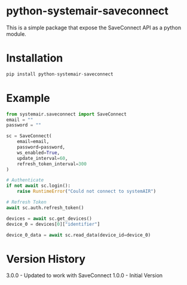 # python-systemair-saveconnect

This is a simple package that expose the SaveConnect API as a python module.

# Installation
```python
pip install python-systemair-saveconnect
```

# Example

```python
from systemair.saveconnect import SaveConnect
email = ""
password = ""

sc = SaveConnect(
    email=email,
    password=password,
    ws_enabled=True,
    update_interval=60,
    refresh_token_interval=300
)

# Authenticate
if not await sc.login():
    raise RuntimeError("Could not connect to systemAIR")

# Refresh Token
await sc.auth.refresh_token()

devices = await sc.get_devices()
device_0 = devices[0]["identifier"]

device_0_data = await sc.read_data(device_id=device_0)
```

# Version History
3.0.0 - Updated to work with SaveConnect
1.0.0 - Initial Version
